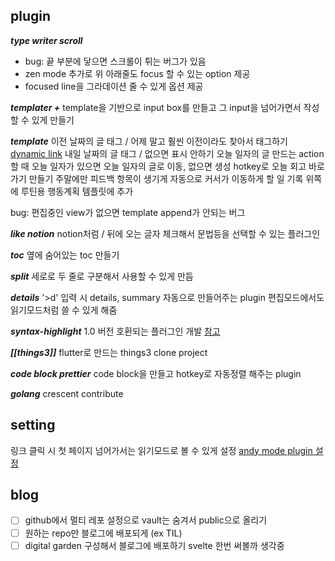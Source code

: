 ## plugin
___type writer scroll___
- bug: 끝 부분에 닿으면 스크롤이 튀는 버그가 있음
- zen mode 추가로 위 아래줄도 focus 할 수 있는 option 제공
- focused line을 그라데이션 줄 수 있게 옵션 제공

___templater +___
template을 기반으로 input box를 만들고 그 input을 넘어가면서 작성할 수 있게 만들기

___template___
이전 날짜의 글 태그 / 어제 말고 훨씬 이전이라도 찾아서 태그하기
[dynamic link](https://janhendrikewers.uk/obsidian-templater-daily-notes-with-dynamic-linking.html)
내일 날짜의 글 태그 / 없으면 표시 안하기
오늘 일자의 글 만드는 action 할 때 오늘 일자가 있으면 오늘 일자의 글로 이동, 없으면 생성
hotkey로 오늘 회고 바로가기 만들기
주말에만 피드백 항목이 생기게
자동으로 커서가 이동하게
할 일 기록 위쪽에 루틴용 행동계획 템플릿에 추가

bug: 편집중인 view가 없으면 template append가 안되는 버그

___like notion___
notion처럼 / 뒤에 오는 글자 체크해서 문법등을 선택할 수 있는 플러그인

___toc___
옆에 숨어있는 toc 만들기

___split___
세로로 두 줄로 구분해서 사용할 수 있게 만듬

___details___
'>d' 입력 시 details, summary 자동으로 만들어주는 plugin
편집모드에서도 읽기모드처럼 쓸 수 있게 해줌

___syntax-highlight___
1.0 버전 호환되는 플러그인 개발
[참고](https://github.com/deathau/cm-editor-syntax-highlight-obsidian)

___[[things3]]___
flutter로 만드는 things3 clone project

___code block prettier___
code block을 만들고 hotkey로 자동정렬 해주는 plugin

___golang___
crescent contribute

## setting
링크 클릭 시 첫 페이지 넘어가서는 읽기모드로 볼 수 있게 설정
[andy mode plugin 설정](https://olait.tistory.com/47)

## blog
- [ ] github에서 멀티 레포 설정으로 vault는 숨겨서 public으로 올리기
- [ ] 원하는 repo만 블로그에 배포되게 (ex TIL)
- [ ] digital garden 구성해서 블로그에 배포하기
	svelte 한번 써볼까 생각중